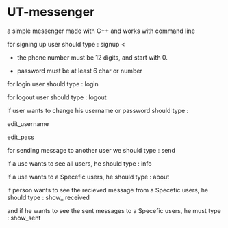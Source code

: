 # UT-messenger
 a simple messenger made with C++ and works with command line
 
 for signing up user should type : signup <<username> <password> <phonenumber>
 
 * the phone number must be 12 digits, and start with 0.
 
 * password must be at least 6 char or number
 
 
 for login user should type : login <username> <pass>
 
 
 for logout user should type : logout
 
 if user wants to change his username or password should type : 

 edit_username <new username>

 edit_pass <new password>

 
 for sending message to another user we should type : send <username> <content>
 
 
 if a use wants to see all users, he should type : info
 
 
 if a use wants to a Specefic users, he should type : about <username>
 
 
 if person wants to see the recieved message from a Specefic users, he should type : show_ received <username>
 
 and if he wants to see the sent messages to a Specefic users, he must type : show_sent <username>
 
 
